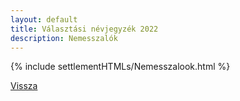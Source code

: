 ```yaml
---
layout: default
title: Választási névjegyzék 2022
description: Nemesszalók
---
```


{% include settlementHTMLs/Nemesszalook.html %}

[Vissza](./)